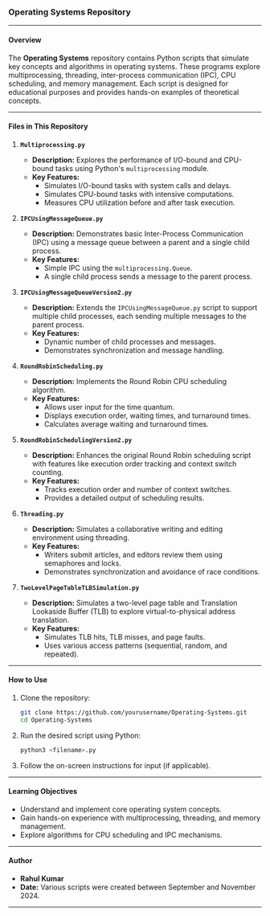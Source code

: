 ### **Operating Systems Repository**

---

#### **Overview**
The **Operating Systems** repository contains Python scripts that simulate key concepts and algorithms in operating systems. These programs explore multiprocessing, threading, inter-process communication (IPC), CPU scheduling, and memory management. Each script is designed for educational purposes and provides hands-on examples of theoretical concepts.

---

#### **Files in This Repository**

1. **`Multiprocessing.py`**
   - **Description:** Explores the performance of I/O-bound and CPU-bound tasks using Python's `multiprocessing` module.
   - **Key Features:**
     - Simulates I/O-bound tasks with system calls and delays.
     - Simulates CPU-bound tasks with intensive computations.
     - Measures CPU utilization before and after task execution.

2. **`IPCUsingMessageQueue.py`**
   - **Description:** Demonstrates basic Inter-Process Communication (IPC) using a message queue between a parent and a single child process.
   - **Key Features:**
     - Simple IPC using the `multiprocessing.Queue`.
     - A single child process sends a message to the parent process.

3. **`IPCUsingMessageQueueVersion2.py`**
   - **Description:** Extends the `IPCUsingMessageQueue.py` script to support multiple child processes, each sending multiple messages to the parent process.
   - **Key Features:**
     - Dynamic number of child processes and messages.
     - Demonstrates synchronization and message handling.

4. **`RoundRobinScheduling.py`**
   - **Description:** Implements the Round Robin CPU scheduling algorithm.
   - **Key Features:**
     - Allows user input for the time quantum.
     - Displays execution order, waiting times, and turnaround times.
     - Calculates average waiting and turnaround times.

5. **`RoundRobinSchedulingVersion2.py`**
   - **Description:** Enhances the original Round Robin scheduling script with features like execution order tracking and context switch counting.
   - **Key Features:**
     - Tracks execution order and number of context switches.
     - Provides a detailed output of scheduling results.

6. **`Threading.py`**
   - **Description:** Simulates a collaborative writing and editing environment using threading.
   - **Key Features:**
     - Writers submit articles, and editors review them using semaphores and locks.
     - Demonstrates synchronization and avoidance of race conditions.

7. **`TwoLevelPageTableTLBSimulation.py`**
   - **Description:** Simulates a two-level page table and Translation Lookaside Buffer (TLB) to explore virtual-to-physical address translation.
   - **Key Features:**
     - Simulates TLB hits, TLB misses, and page faults.
     - Uses various access patterns (sequential, random, and repeated).

---

#### **How to Use**

1. Clone the repository:
   ```bash
   git clone https://github.com/yourusername/Operating-Systems.git
   cd Operating-Systems
   ```

2. Run the desired script using Python:
   ```bash
   python3 <filename>.py
   ```

3. Follow the on-screen instructions for input (if applicable).

---

#### **Learning Objectives**
- Understand and implement core operating system concepts.
- Gain hands-on experience with multiprocessing, threading, and memory management.
- Explore algorithms for CPU scheduling and IPC mechanisms.

---

#### **Author**
- **Rahul Kumar**  
- **Date:** Various scripts were created between September and November 2024.

---
